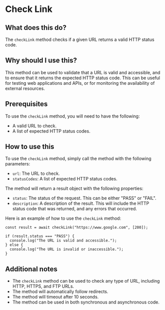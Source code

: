 
  
   # **Check Link**

## What does this do?

The `checkLink` method checks if a given URL returns a valid HTTP status code.

## Why should I use this?

This method can be used to validate that a URL is valid and accessible, and to ensure that it returns the expected HTTP status code. This can be useful for testing web applications and APIs, or for monitoring the availability of external resources.

## Prerequisites

To use the `checkLink` method, you will need to have the following:

* A valid URL to check.
* A list of expected HTTP status codes.

## How to use this

To use the `checkLink` method, simply call the method with the following parameters:

* `url`: The URL to check.
* `statusCodes`: A list of expected HTTP status codes.

The method will return a result object with the following properties:

* `status`: The status of the request. This can be either "PASS" or "FAIL".
* `description`: A description of the result. This will include the HTTP status code that was returned, and any errors that occurred.

Here is an example of how to use the `checkLink` method:

```
const result = await checkLink("https://www.google.com", [200]);

if (result.status === "PASS") {
  console.log("The URL is valid and accessible.");
} else {
  console.log("The URL is invalid or inaccessible.");
}
```

## Additional notes

* The `checkLink` method can be used to check any type of URL, including HTTP, HTTPS, and FTP URLs.
* The method will automatically follow redirects.
* The method will timeout after 10 seconds.
* The method can be used in both synchronous and asynchronous code.
  
  